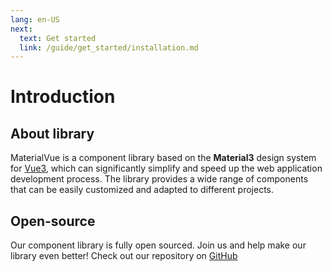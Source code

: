 ```yaml
---
lang: en-US
next: 
  text: Get started
  link: /guide/get_started/installation.md
---
```


# Introduction
## About library
MaterialVue is a component library based on the **Material3**
design system for [Vue3](https://v3.ru.vuejs.org/), which can significantly
simplify and speed up the web application development process.
The library provides a wide range of components
that can be easily customized and adapted to different projects.

## Open-source
Our component library is fully open sourced. Join us and help make our library even better!
Check out our repository on [GitHub](https://github.com/korpusovmax/material-vue)




